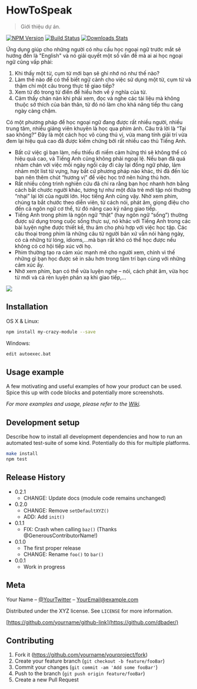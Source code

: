 # HowToSpeak
> Giới thiệu dự án.

[![NPM Version][npm-image]][npm-url]
[![Build Status][travis-image]][travis-url]
[![Downloads Stats][npm-downloads]][npm-url]

Ứng dụng giúp cho những người có nhu cầu học ngoại ngữ trước mắt sẽ hướng đến là "English" và nó giải quyết một số vấn đề mà ai ai học ngoại ngữ cũng vấp phải:
1. Khi thấy một từ, cụm từ mới bạn sẽ ghi nhớ nó như thế nào?
2. Làm thế nào để có thể biết ngữ cảnh cho việc sử dụng một từ, cụm từ và thậm chí một câu trong thực tế giao tiếp?
3. Xem từ đó trong từ điển để hiểu hơn về ý nghĩa của từ.
4. Cảm thấy chán nản khi phải xem, đọc và nghe các tài liệu mà không thuộc sở thích của bản thân, từ đó nó làm cho khả năng tiếp thu càng ngày càng chậm.

Có một phương pháp để học ngoại ngữ đang được rất nhiều người, nhiều trung tâm, nhiểu giảng viên khuyên là học qua phim ảnh.
Câu trả lời là “Tại sao không?” 
Đây là một cách học vô cùng thú vị, vừa mang tính giải trí vừa đem lại hiệu quả cao đã được kiểm chứng bởi rất nhiều cao thủ Tiếng Anh.

* Bất cứ việc gì bạn làm, nếu thiếu đi niềm cảm hứng thì sẽ không thể có hiệu quả cao, và Tiếng Anh cũng không phải ngoại lệ. Nếu bạn đã quá nhàm chán với việc mỗi ngày ngồi cày đi cày lại đống ngữ pháp, lảm nhảm một list từ vựng, hay bất cứ phương pháp nào khác, thì đã đến lúc bạn nên thêm chút “hương vị” để việc học trở nên hứng thú hơn. 
* Rất nhiều công trình nghiên cứu đã chỉ ra rằng bạn học nhanh hơn bằng cách bắt chước người khác, tương tự như một đứa trẻ mới tập nói thường “nhại” lại lời của người lớn. Học tiếng Anh cũng vậy. Nhờ xem phim, chúng ta bắt chước theo diễn viên, từ cách nói, phát âm, giọng điệu cho đến cả ngôn ngữ cơ thể, từ đó nâng cao kỹ năng giao tiếp.
* Tiếng Anh trong phim là ngôn ngữ “thật” (hay ngôn ngữ “sống”) thường được sử dụng trong cuộc sống thực sự, nó khác với Tiếng Anh trong các bài luyện nghe được thiết kế, thu âm cho phù hợp với việc học tập. Các câu thoại trong phim là những câu từ người bản xứ vẫn nói hàng ngày, có cả những từ lóng, idioms,...mà bạn rất khó có thể học được nếu không có cơ hội tiếp xúc với họ.
* Phim thường tạo ra cảm xúc mạnh mẽ cho người xem, chính vì thế những gì bạn học được sẽ in sâu hơn trong tâm trí bạn cùng với những cảm xúc ấy.
* Nhờ xem phim, bạn có thể vừa luyện nghe – nói, cách phát âm, vừa học từ mới và cả rèn luyện phản xạ khi giao tiếp,...
	

![](header.png)

## Installation

OS X & Linux:

```sh
npm install my-crazy-module --save
```

Windows:

```sh
edit autoexec.bat
```

## Usage example

A few motivating and useful examples of how your product can be used. Spice this up with code blocks and potentially more screenshots.

_For more examples and usage, please refer to the [Wiki][wiki]._

## Development setup

Describe how to install all development dependencies and how to run an automated test-suite of some kind. Potentially do this for multiple platforms.

```sh
make install
npm test
```

## Release History

* 0.2.1
    * CHANGE: Update docs (module code remains unchanged)
* 0.2.0
    * CHANGE: Remove `setDefaultXYZ()`
    * ADD: Add `init()`
* 0.1.1
    * FIX: Crash when calling `baz()` (Thanks @GenerousContributorName!)
* 0.1.0
    * The first proper release
    * CHANGE: Rename `foo()` to `bar()`
* 0.0.1
    * Work in progress

## Meta

Your Name – [@YourTwitter](https://twitter.com/dbader_org) – YourEmail@example.com

Distributed under the XYZ license. See ``LICENSE`` for more information.

[https://github.com/yourname/github-link](https://github.com/dbader/)

## Contributing

1. Fork it (<https://github.com/yourname/yourproject/fork>)
2. Create your feature branch (`git checkout -b feature/fooBar`)
3. Commit your changes (`git commit -am 'Add some fooBar'`)
4. Push to the branch (`git push origin feature/fooBar`)
5. Create a new Pull Request

<!-- Markdown link & img dfn's -->
[npm-image]: https://img.shields.io/npm/v/datadog-metrics.svg?style=flat-square
[npm-url]: https://npmjs.org/package/datadog-metrics
[npm-downloads]: https://img.shields.io/npm/dm/datadog-metrics.svg?style=flat-square
[travis-image]: https://img.shields.io/travis/dbader/node-datadog-metrics/master.svg?style=flat-square
[travis-url]: https://travis-ci.org/dbader/node-datadog-metrics
[wiki]: https://github.com/yourname/yourproject/wiki
